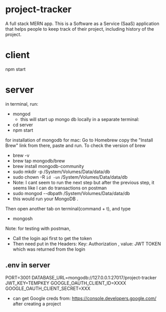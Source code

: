 # project-tracker
A full stack MERN app. 
This is a Software as a Service (SaaS) application that helps people to keep track of their project, including history of the project. 

# client
npm start

# server
in terminal, run: 
- mongod
    - this will start up mongo db locally
in a separate terminal:
- cd server
- npm start

for installation of mongodb for mac:
Go to Homebrew copy the "Install Brew" link from there, paste and run. To check the version of brew
- brew -v 
- brew tap mongodb/brew 
- brew install mongodb-community 
- sudo mkdir -p /System/Volumes/Data/data/db 
- sudo chown -R `id -un` /System/Volumes/Data/data/db 
- Note: I cant seem to run the next step but after the previous step, it seems like I can do transactions on postman
- sudo mongod --dbpath /System/Volumes/Data/data/db 
- this would run your MongoDB .

Then open another tab on terminal(command + t), and type
- mongosh

Note: for testing with postman, 
- Call the login api first to get the token
- Then need put in the Headers: Key: Authorization    , value: JWT TOKEN which was returned from the login

## .env in server
PORT=3001
DATABASE_URL=mongodb://127.0.0.1:27017/project-tracker
JWT_KEY=TEMPKEY
GOOGLE_OAUTH_CLIENT_ID=XXXX
GOOGLE_OAUTH_CLIENT_SECRET=XXX

- can get Google creds from: https://console.developers.google.com/ after creating a project